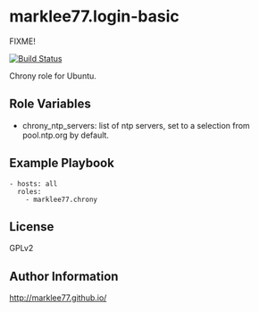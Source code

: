 marklee77.login-basic
=====================

FIXME!

[![Build Status](https://travis-ci.org/marklee77/ansible-role-chrony.svg?branch=master)](https://travis-ci.org/marklee77/ansible-role-chrony)

Chrony role for Ubuntu.

Role Variables
--------------

- chrony_ntp_servers: list of ntp servers, set to a selection from pool.ntp.org 
    by default.

Example Playbook
-------------------------

    - hosts: all
      roles:
        - marklee77.chrony

License
-------

GPLv2

Author Information
------------------

http://marklee77.github.io/
